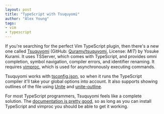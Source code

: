 ```yaml
---
layout: post
title: "TypeScript with Tsuquyomi"
author: "Alex Young"
tags: 
- vim
- typescript
---
```


If you're searching for the perfect Vim TypeScript plugin, then there's a new one called [Tsuquyomi](http://www.vim.org/scripts/script.php?script_id=5151) (GitHub: [Quramy/tsuquyomi](https://github.com/Quramy/tsuquyomi), License: _MIT_) by Yosuke Kurami.  It uses TSServer, which comes with TypeScript, and provides omni completion, symbol navigation, compiler errors, and identifier renaming.  It requires [vimproc](https://github.com/Shougo/vimproc.vim), which is used for asynchronously executing commands.

Tsuquyomi works with [tsconfig.json](https://github.com/Microsoft/TypeScript/wiki/tsconfig.json), so when it runs the TypeScript compiler it'll take your global options into account.  It also supports showing outlines of the file using [Unite](https://github.com/Shougo/unite.vim) and [unite-outline](https://github.com/Shougo/unite-outline).

For most TypeScript programmers, Tsuquyomi feels like a complete solution.  The [documentation is pretty good](https://github.com/Quramy/tsuquyomi/blob/master/doc/tsuquyomi.txt), so as long as you can install TypeScript and vimproc you should be able to get it working.
